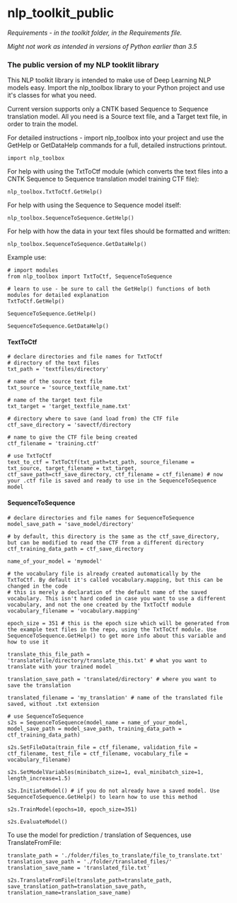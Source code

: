 # nlp_toolkit_public
*Requirements - in the toolkit folder, in the Requirements file.*

*Might not work as intended in versions of Python earlier than 3.5*

### The public version of my NLP tooklit library

This NLP toolkit library is intended to make use of Deep Learning NLP models easy.
Import the nlp_toolbox library to your Python project and use it's classes for what you need.

Current version supports only a CNTK based Sequence to Sequence translation model. All you need is a Source text file, and a Target text file, in order to train the model. 

For detailed instructions - import nlp_toolbox into your project and use the GetHelp or GetDataHelp commands for a full, detailed instructions printout.


```
import nlp_toolbox
```


For help with using the TxtToCtf module (which converts the text files into a CNTK Sequence to Sequence translation model training CTF file):
```
nlp_toolbox.TxtToCtf.GetHelp()
```


For help with using the Sequence to Sequence model itself:
```
nlp_toolbox.SequenceToSequence.GetHelp()
```


For help with how the data in your text files should be formatted and written:
```
nlp_toolbox.SequenceToSequence.GetDataHelp()
```


Example use:
```
# import modules
from nlp_toolbox import TxtToCtf, SequenceToSequence
```
```
# learn to use - be sure to call the GetHelp() functions of both modules for detailed explanation
TxtToCtf.GetHelp()

SequenceToSequence.GetHelp()

SequenceToSequence.GetDataHelp()
```
#### TextToCtf
```
# declare directories and file names for TxtToCtf
# directory of the text files
txt_path = 'textfiles/directory'

# name of the source text file
txt_source = 'source_textfile_name.txt'

# name of the target text file
txt_target = 'target_textfile_name.txt'

# directory where to save (and load from) the CTF file
ctf_save_directory = 'savectf/directory

# name to give the CTF file being created
ctf_filename = 'training.ctf'
```
```
# use TxtToCtf
text_to_ctf = TxtToCtf(txt_path=txt_path, source_filename = txt_source, target_filename = txt_target, ctf_save_path=ctf_save_directory, ctf_filename = ctf_filename) # now your .ctf file is saved and ready to use in the SequenceToSequence model
```

#### SequenceToSequence
```
# declare directories and file names for SequenceToSequence
model_save_path = 'save_model/directory'

# by default, this directory is the same as the ctf_save_directory, but can be modified to read the CTF from a different directory
ctf_training_data_path = ctf_save_directory 

name_of_your_model = 'mymodel'

# the vocabulary file is already created automatically by the TxtToCtf. By default it's called vocabulary.mapping, but this can be changed in the code
# this is merely a declaration of the default name of the saved vocabulary. This isn't hard coded in case you want to use a different vocabulary, and not the one created by the TxtToCtf module
vocabulary_filename = 'vocabulary.mapping'

epoch_size = 351 # this is the epoch size which will be generated from the example text files in the repo, using the TxtToCtf module. Use SequenceToSequence.GetHelp() to get more info about this variable and how to use it

translate_this_file_path = 'translatefile/directory/translate_this.txt' # what you want to translate with your trained model

translation_save_path = 'translated/directory' # where you want to save the translation

translated_filename = 'my_translation' # name of the translated file saved, without .txt extension
```
```
# use SequenceToSequence
s2s = SequenceToSequence(model_name = name_of_your_model, model_save_path = model_save_path, training_data_path = ctf_training_data_path)

s2s.SetFileData(train_file = ctf_filename, validation_file = ctf_filename, test_file = ctf_filename, vocabulary_file = vocabulary_filename)

s2s.SetModelVariables(minibatch_size=1, eval_minibatch_size=1, length_increase=1.5)

s2s.InitiateModel() # if you do not already have a saved model. Use SequenceToSequence.GetHelp() to learn how to use this method

s2s.TrainModel(epochs=10, epoch_size=351)

s2s.EvaluateModel()
```


To use the model for prediction / translation of Sequences, use TranslateFromFile:
```
translate_path = './folder/files_to_translate/file_to_translate.txt'
translation_save_path = './folder/translated_files/'
translation_save_name = 'translated_file.txt'

s2s.TranslateFromFile(translate_path=translate_path, save_translation_path=translation_save_path, translation_name=translation_save_name)
```

